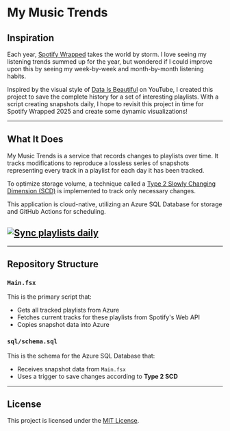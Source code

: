 # My Music Trends

## Inspiration

Each year, [Spotify Wrapped](https://www.spotify.com/us/wrapped/) takes the world by storm. I love seeing my listening trends summed up for the year, but wondered if I could improve upon this by seeing my week-by-week and month-by-month listening habits.

Inspired by the visual style of [Data Is Beautiful](https://www.youtube.com/watch?v=a3w8I8boc_I) on YouTube, I created this project to save the complete history for a set of interesting playlists. With a script creating snapshots daily, I hope to revisit this project in time for Spotify Wrapped 2025 and create some dynamic visualizations!

---

## What It Does

My Music Trends is a service that records changes to playlists over time. It tracks modifications to reproduce a lossless series of snapshots representing every track in a playlist for each day it has been tracked.

To optimize storage volume, a technique called a [Type 2 Slowly Changing Dimension (SCD)](https://en.wikipedia.org/wiki/Slowly_changing_dimension#Type_2:_add_new_row) is implemented to track only necessary changes.

This application is cloud-native, utilizing an Azure SQL Database for storage and GitHub Actions for scheduling.

## [![Sync playlists daily](https://github.com/nathanpannell/my-music-trends/actions/workflows/main.yml/badge.svg)](https://github.com/nathanpannell/my-music-trends/actions/workflows/main.yml)

---

## Repository Structure

### `Main.fsx`

This is the primary script that:

- Gets all tracked playlists from Azure
- Fetches current tracks for these playlists from Spotify's Web API
- Copies snapshot data into Azure

### `sql/schema.sql`

This is the schema for the Azure SQL Database that:

- Receives snapshot data from `Main.fsx`
- Uses a trigger to save changes according to **Type 2 SCD**

---

## License

This project is licensed under the [MIT License](LICENSE).
